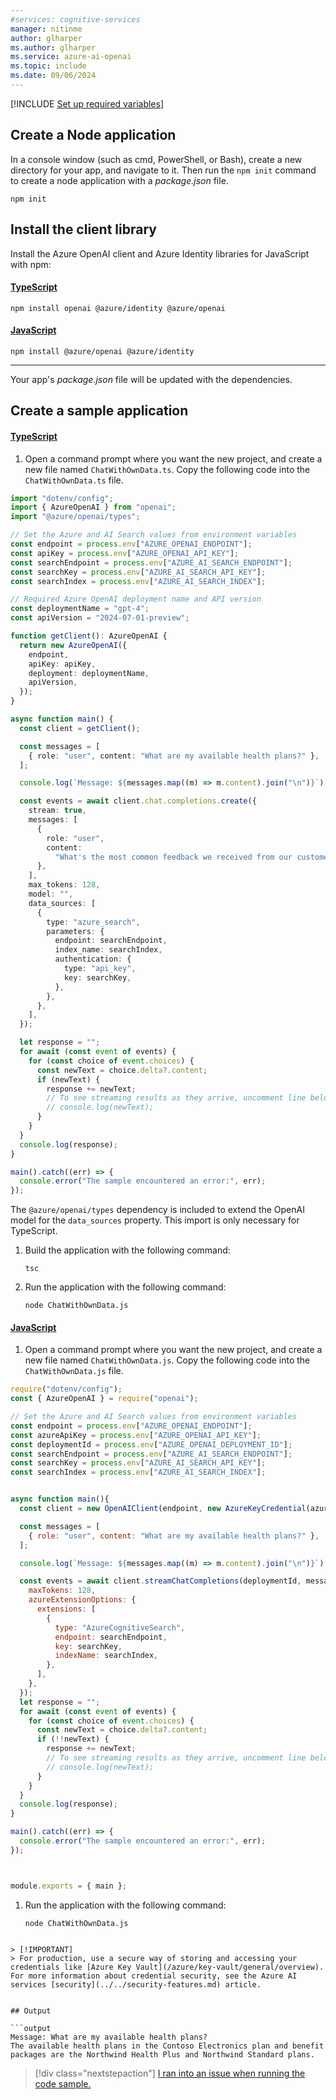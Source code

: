 ```yaml
---
#services: cognitive-services
manager: nitinme
author: glharper
ms.author: glharper
ms.service: azure-ai-openai
ms.topic: include
ms.date: 09/06/2024
---
```


[!INCLUDE [Set up required variables](./use-your-data-common-variables.md)]


## Create a Node application

In a console window (such as cmd, PowerShell, or Bash), create a new directory for your app, and navigate to it. Then run the `npm init` command to create a node application with a _package.json_ file.

```console
npm init
```

## Install the client library

Install the Azure OpenAI client and Azure Identity libraries for JavaScript with npm:

#### [TypeScript](#tab/typescript)

```console
npm install openai @azure/identity @azure/openai 
```

#### [JavaScript](#tab/javascript)

```console
npm install @azure/openai @azure/identity
```

---

Your app's _package.json_ file will be updated with the dependencies.

## Create a sample application

#### [TypeScript](#tab/typescript)

1. Open a command prompt where you want the new project, and create a new file named `ChatWithOwnData.ts`. Copy the following code into the `ChatWithOwnData.ts` file.

```typescript
import "dotenv/config";
import { AzureOpenAI } from "openai";
import "@azure/openai/types";

// Set the Azure and AI Search values from environment variables
const endpoint = process.env["AZURE_OPENAI_ENDPOINT"];
const apiKey = process.env["AZURE_OPENAI_API_KEY"];
const searchEndpoint = process.env["AZURE_AI_SEARCH_ENDPOINT"];
const searchKey = process.env["AZURE_AI_SEARCH_API_KEY"];
const searchIndex = process.env["AZURE_AI_SEARCH_INDEX"];

// Required Azure OpenAI deployment name and API version
const deploymentName = "gpt-4";
const apiVersion = "2024-07-01-preview";

function getClient(): AzureOpenAI {
  return new AzureOpenAI({
    endpoint,
    apiKey: apiKey,
    deployment: deploymentName,
    apiVersion,
  });
}

async function main() {
  const client = getClient();

  const messages = [
    { role: "user", content: "What are my available health plans?" },
  ];

  console.log(`Message: ${messages.map((m) => m.content).join("\n")}`);

  const events = await client.chat.completions.create({
    stream: true,
    messages: [
      {
        role: "user",
        content:
          "What's the most common feedback we received from our customers about the product?",
      },
    ],
    max_tokens: 128,
    model: "",
    data_sources: [
      {
        type: "azure_search",
        parameters: {
          endpoint: searchEndpoint,
          index_name: searchIndex,
          authentication: {
            type: "api_key",
            key: searchKey,
          },
        },
      },
    ],
  });

  let response = "";
  for await (const event of events) {
    for (const choice of event.choices) {
      const newText = choice.delta?.content;
      if (newText) {
        response += newText;
        // To see streaming results as they arrive, uncomment line below
        // console.log(newText);
      }
    }
  }
  console.log(response);
}

main().catch((err) => {
  console.error("The sample encountered an error:", err);
});
```

The `@azure/openai/types` dependency is included to extend the OpenAI model for the `data_sources` property. This import is only necessary for TypeScript.

1. Build the application with the following command:

    ```console
    tsc
    ```

1. Run the application with the following command:

    ```console
    node ChatWithOwnData.js
    ```

#### [JavaScript](#tab/javascript)

1. Open a command prompt where you want the new project, and create a new file named `ChatWithOwnData.js`. Copy the following code into the `ChatWithOwnData.js` file.

```javascript
require("dotenv/config");
const { AzureOpenAI } = require("openai");

// Set the Azure and AI Search values from environment variables
const endpoint = process.env["AZURE_OPENAI_ENDPOINT"];
const azureApiKey = process.env["AZURE_OPENAI_API_KEY"];
const deploymentId = process.env["AZURE_OPENAI_DEPLOYMENT_ID"];
const searchEndpoint = process.env["AZURE_AI_SEARCH_ENDPOINT"];
const searchKey = process.env["AZURE_AI_SEARCH_API_KEY"];
const searchIndex = process.env["AZURE_AI_SEARCH_INDEX"];


async function main(){
  const client = new OpenAIClient(endpoint, new AzureKeyCredential(azureApiKey));

  const messages = [
    { role: "user", content: "What are my available health plans?" },
  ];

  console.log(`Message: ${messages.map((m) => m.content).join("\n")}`);

  const events = await client.streamChatCompletions(deploymentId, messages, { 
    maxTokens: 128,
    azureExtensionOptions: {
      extensions: [
        {
          type: "AzureCognitiveSearch",
          endpoint: searchEndpoint,
          key: searchKey,
          indexName: searchIndex,
        },
      ],
    },
  });
  let response = "";
  for await (const event of events) {
    for (const choice of event.choices) {
      const newText = choice.delta?.content;
      if (!!newText) {
        response += newText;
        // To see streaming results as they arrive, uncomment line below
        // console.log(newText);
      }
    }
  }
  console.log(response);
}

main().catch((err) => {
  console.error("The sample encountered an error:", err);
});



module.exports = { main };
```

1. Run the application with the following command:

    ```console
    node ChatWithOwnData.js
    ```

```

> [!IMPORTANT]
> For production, use a secure way of storing and accessing your credentials like [Azure Key Vault](/azure/key-vault/general/overview). For more information about credential security, see the Azure AI services [security](../../security-features.md) article.


## Output

```output
Message: What are my available health plans?
The available health plans in the Contoso Electronics plan and benefit packages are the Northwind Health Plus and Northwind Standard plans.

```

> [!div class="nextstepaction"]
> [I ran into an issue when running the code sample.](https://microsoft.qualtrics.com/jfe/form/SV_0Cl5zkG3CnDjq6O?PLanguage=JAVASCRIPT&Pillar=AOAI&Product=ownData&Page=quickstart&Section=Create-application)
